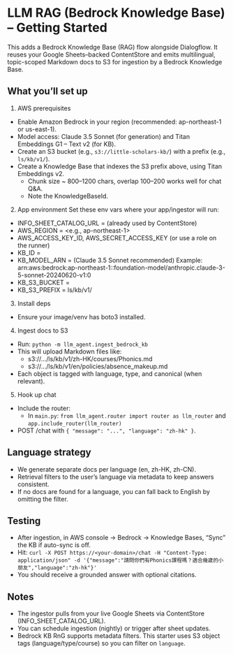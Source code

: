 # LLM RAG (Bedrock Knowledge Base) – Getting Started

This adds a Bedrock Knowledge Base (RAG) flow alongside Dialogflow. It reuses your Google Sheets–backed ContentStore and emits multilingual, topic-scoped Markdown docs to S3 for ingestion by a Bedrock Knowledge Base.

## What you’ll set up

1) AWS prerequisites
- Enable Amazon Bedrock in your region (recommended: ap-northeast-1 or us-east-1).
- Model access: Claude 3.5 Sonnet (for generation) and Titan Embeddings G1 – Text v2 (for KB).
- Create an S3 bucket (e.g., `s3://little-scholars-kb/`) with a prefix (e.g., `ls/kb/v1/`).
- Create a Knowledge Base that indexes the S3 prefix above, using Titan Embeddings v2.
  - Chunk size ~ 800–1200 chars, overlap 100–200 works well for chat Q&A.
  - Note the KnowledgeBaseId.

2) App environment
Set these env vars where your app/ingestor will run:
- INFO_SHEET_CATALOG_URL = <your published catalog CSV>  (already used by ContentStore)
- AWS_REGION = <e.g., ap-northeast-1>
- AWS_ACCESS_KEY_ID, AWS_SECRET_ACCESS_KEY (or use a role on the runner)
- KB_ID = <your Bedrock KnowledgeBaseId>
- KB_MODEL_ARN = <model ARN> (Claude 3.5 Sonnet recommended)
  Example: arn:aws:bedrock:ap-northeast-1::foundation-model/anthropic.claude-3-5-sonnet-20240620-v1:0
- KB_S3_BUCKET = <your bucket name>
- KB_S3_PREFIX = ls/kb/v1/

3) Install deps
- Ensure your image/venv has boto3 installed.

4) Ingest docs to S3
- Run: `python -m llm_agent.ingest_bedrock_kb`
- This will upload Markdown files like:
  - s3://.../ls/kb/v1/zh-HK/courses/Phonics.md
  - s3://.../ls/kb/v1/en/policies/absence_makeup.md
- Each object is tagged with language, type, and canonical (when relevant).

5) Hook up chat
- Include the router:
  - In `main.py`: `from llm_agent.router import router as llm_router` and `app.include_router(llm_router)`
- POST /chat with `{ "message": "...", "language": "zh-hk" }`.

## Language strategy

- We generate separate docs per language (en, zh-HK, zh-CN).
- Retrieval filters to the user’s language via metadata to keep answers consistent.
- If no docs are found for a language, you can fall back to English by omitting the filter.

## Testing

- After ingestion, in AWS console → Bedrock → Knowledge Bases, “Sync” the KB if auto-sync is off.
- Hit: `curl -X POST https://<your-domain>/chat -H "Content-Type: application/json" -d '{"message":"請問你們有Phonics課程嗎？適合幾歲的小朋友","language":"zh-hk"}'`
- You should receive a grounded answer with optional citations.

## Notes

- The ingestor pulls from your live Google Sheets via ContentStore (INFO_SHEET_CATALOG_URL).
- You can schedule ingestion (nightly) or trigger after sheet updates.
- Bedrock KB RnG supports metadata filters. This starter uses S3 object tags (language/type/course) so you can filter on `language`.